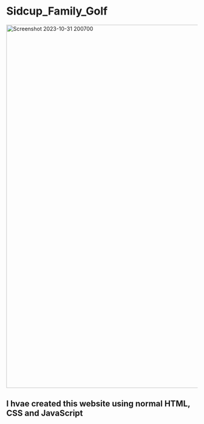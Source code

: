 # Sidcup_Family_Golf
 <img width="958" alt="Screenshot 2023-10-31 200700" src="https://github.com/suman-3/Sidcup_Family_Golf/assets/136931230/9ab05429-8f8e-4bd1-b03b-e474e71786ad">
 
 
 ## I hvae created this website using normal HTML, CSS and JavaScript
